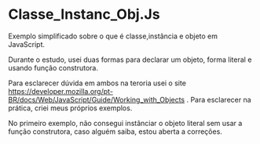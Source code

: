 # Classe_Instanc_Obj.Js

Exemplo simplificado sobre o que é classe,instância e objeto em JavaScript.

Durante o estudo, usei duas formas para declarar um objeto, forma literal e usando função construtora.

Para esclarecer dúvida em ambos na teroria usei o  site https://developer.mozilla.org/pt-BR/docs/Web/JavaScript/Guide/Working_with_Objects .
Para esclarecer na prática, criei meus próprios exemplos.

No primeiro exemplo, não consegui instânciar o objeto literal sem usar a função construtora, caso alguém saiba, estou aberta a correções.

